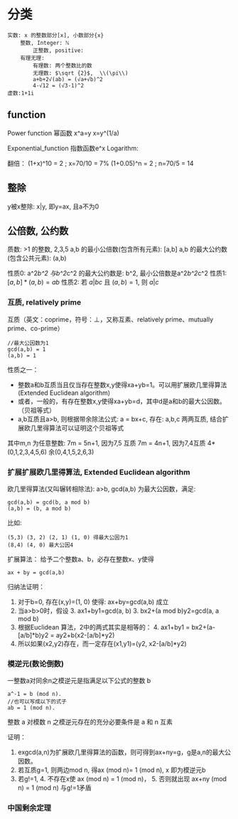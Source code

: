 # 分类

    实数: x 的整数部分[x], 小数部分{x}
        整数, Integer: ℕ
            正整数, positive:
        有理无理:
            有理数: 两个整数比的数
            无理数: $\sqrt {2}$,  \\(\pi\\)
            a+b+2√(ab) = (√a+√b)^2
            4-√12 = (√3-1)^2
    虚数:1+1i

## function
Power function  幂函数 x^a=y x=y^(1/a)

Exponential_function 指数函数e^x
Logarithm:

翻倍：
    (1+x)^10 = 2 ; x=70/10 = 7%
    (1+0.05)^n = 2 ; n=70/5 = 14

## 整除
y被x整除: x|y, 即y=ax, 且a不为0


## 公倍数, 公约数
质数: >1 的整数, 2,3,5
a,b 的最小公倍数(包含所有元素): [a,b]
a,b 的最大公约数(包含公共元素): (a,b)

性质0:  a^2*b^2 与b^2*c^2 的最大公约数是: b^2, 最小公倍数是a^2*b^2*c^2
性质1:  $[a,b] * (a,b) = ab$
性质2:  若 $a|bc$ 且 $(a,b)=1$, 则 $a|c$

### 互质, relatively prime
互质（英文：coprime，符号：⊥，又称互素、relatively prime、mutually prime、co-prime）

    //最大公因数为1
    gcd(a,b) = 1
    (a,b) = 1

性质之一：
- 整数a和b互质当且仅当存在整数x,y使得xa+yb=1。可以用扩展欧几里得算法(Extended Euclidean algorithm)
- 或者，一般的，有存在整数x,y使得xa+yb=d，其中d是a和b的最大公因数。（贝祖等式）
- a,b互质且a>b, 则根据带余除法公式: a = bx+c, 存在: a,b,c 两两互质, 结合扩展欧几里得算法可以证明这个贝祖等式

其中m,n 为任意整数:
    7m = 5n+1,  因为7,5 互质
    7m = 4n+1, 因为7,4互质
        4*(0,1,2,3,4,5,6)
        余(0,4,1,5,2,6,3)


### 扩展扩展欧几里得算法, Extended Euclidean algorithm
欧几里得算法(又叫辗转相除法): a>b, gcd(a,b) 为最大公因数，满足:

    gcd(a,b) = gcd(b, a mod b)
    (a,b) = (b, a mod b)

比如:

    (5,3) (3, 2) (2, 1) (1, 0) 得最大公因为1
    (8,4) (4, 0) 最大公因4

扩展算法： 给予二个整数a、b，必存在整数x、y使得

    ax + by = gcd(a,b)

归纳法证明：
1. 对于b=0, 存在(x,y)=(1, 0) 使得: ax+by=gcd(a,b) 成立
2. 当a>b>0时，假设
    3. ax1+by1=gcd(a, b)
    3. bx2+(a mod b)y2=gcd(a, a mod b)
3. 根据Euclidean 算法，2中的两式其实是相等的：
    4. ax1+by1 = bx2+(a-[a/b]*b)y2 = ay2+b(x2-[a/b]*y2)
4. 所以如果(x2,y2)存在，而一定存在(x1,y1)=(y2, x2-[a/b]*y2)

### 模逆元(数论倒数)
一整数a对同余n之模逆元是指满足以下公式的整数 b

    a^-1 = b (mod n).
    //也可以写成以下的式子
    ab = 1 (mod n).

整数 a 对模数 n 之模逆元存在的充分必要条件是 a 和 n 互素

证明：
1. exgcd(a,n)为扩展欧几里得算法的函数，则可得到ax+ny=g，g是a,n的最大公因数。
2. 若互质g=1, 则两边mod n, 得ax (mod n)= 1 (mod n), x 即为模逆元b
3. 若g!=1, 
    4. 不存在x使 ax (mod n) = 1 (mod n)，
    5. 否则就出现 ax+ny (mod n) = 1 (mod n) 与g!=1矛盾

### 中国剩余定理
